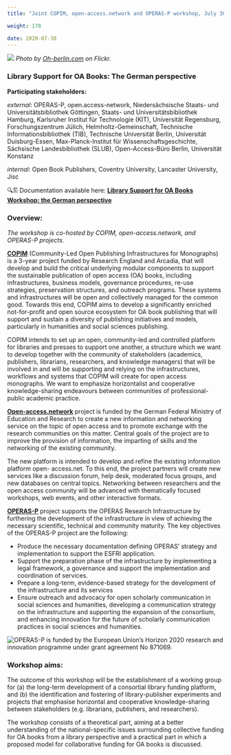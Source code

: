 ```yaml
---
title: "Joint COPIM, open-access.network and OPERAS-P workshop, July 30, 2020"

weight: 170

date: 2020-07-30
---
```


![](/images/german-reichstag-cropped.jpg)
*Photo by [Oh-berlin.com](https://www.flickr.com/photos/oh-berlin/7093504485) on Flickr.*

### Library Support for OA Books: The German perspective

**Participating stakeholders:**

_external_: OPERAS-P, open.access-network, Niedersächsische Staats- und Universitätsbibliothek Göttingen, Staats- und Universitätsbibliothek Hamburg, Karlsruher Institut für Technologie (KIT), Universität Regensburg, Forschungszentrum Jülich, Helmholtz-Gemeinschaft, Technische Informationsbibliothek (TIB), Technische Universität Berlin, Universität Duisburg-Essen, Max-Planck-Institut für Wissenschaftsgeschichte, Sächsische Landesbibliothek (SLUB), Open-Access-Büro Berlin, Universität Konstanz

_internal_: Open Book Publishers, Coventry University, Lancaster University, Jisc

🔍🖺 Documentation available here: **[Library Support for OA Books Workshop: the German perspective](https://doi.org/10.21428/785a6451.91ef1b29)**

### Overview:

*The workshop is co-hosted by COPIM, open-access.network, and OPERAS-P projects.*

**[COPIM](https://www.copim.ac.uk/)** (Community-Led Open Publishing Infrastructures for Monographs) is a 3-year project funded by Research England and Arcadia, that will develop and build the critical underlying modular components to support the sustainable publication of open access (OA) books, including infrastructures, business models, governance procedures, re-use strategies, preservation structures, and outreach programs. These systems and infrastructures will be open and collectively managed for the common good. Towards this end, COPIM aims to develop a significantly enriched not-for-profit and open source ecosystem for OA book publishing that will support and sustain a diversity of publishing initiatives and models, particularly in humanities and social sciences publishing.

COPIM intends to set up an open, community-led and controlled platform for libraries and presses to support one another, a structure which we want to develop together with the community of stakeholders (academics, publishers, librarians, researchers, and knowledge managers) that will be involved in and will be supporting and relying on the infrastructures, workflows and systems that COPIM will create for open access monographs. We want to emphasize horizontalist and cooperative knowledge-sharing endeavours between communities of professional-public academic practice.

**[Open-access.network](https://open-access.network/)** project is funded by the German Federal Ministry of Education and Research to create a new information and networking service on the topic of open access and to promote exchange with the research communities on this matter. Central goals of the project are to improve the provision of information, the imparting of skills and the networking of the existing community.

The new platform is intended to develop and refine the existing information platform open-
access.net. To this end, the project partners will create new services like a discussion forum, help desk, moderated focus groups, and new databases on central topics. Networking between
researchers and the open access community will be advanced with thematically focused workshops, web events, and other interactive formats.

**[OPERAS-P](https://operas.hypotheses.org/operas-p)** project supports the OPERAS Research Infrastructure by furthering the development of the infrastructure in view of achieving the necessary scientific, technical and community maturity.
The key objectives of the OPERAS-P project are the following:

- Produce the necessary documentation defining OPERAS’ strategy and implementation to support the ESFRI application.
- Support the preparation phase of the infrastructure by implementing a legal framework, a governance and support the implementation and coordination of services.
- Prepare a long-term, evidence-based strategy for the development of the infrastructure and its services
- Ensure outreach and advocacy for open scholarly communication in social sciences and humanities, developing a communication strategy on the infrastructure and supporting the expansion of the consortium, and enhancing innovation for the future of scholarly communication practices in social sciences and humanities.

![OPERAS-P is funded by the European Union’s Horizon 2020 research and innovation programme under grant agreement No 871069.](/images/eu-funding-horizon2020-operas-p.jpg)


### Workshop aims:

The outcome of this workshop will be the establishment of a working group for (a) the long-term development of a consortial library funding platform, and (b) the identification and fostering of library-publisher experiments and projects that emphasise horizontal and cooperative knowledge-sharing between stakeholders (e.g. librarians, publishers, and researchers).

The workshop consists of a theoretical part, aiming at a better understanding of the national-specific issues surrounding collective funding for OA books from a library perspective and a practical part in which a proposed model for collaborative funding for OA books is discussed.
